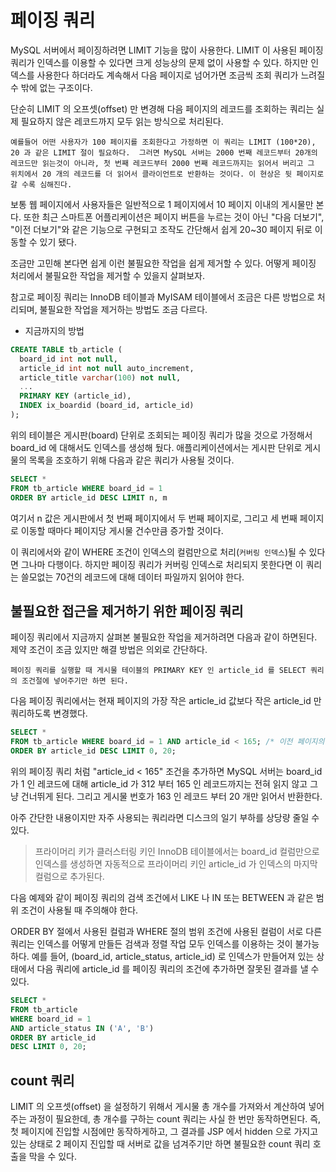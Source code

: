# 페이징 쿼리

MySQL 서버에서 페이징하려면 LIMIT 기능을 많이 사용한다. LIMIT 이 사용된 페이징 쿼리가 인덱스를 이용할 수 있다면 크게 성능상의 문제 없이 사용할 수 있다.
하지만 인덱스를 사용한다 하더라도 계속해서 다음 페이지로 넘어가면 조금씩 조회 쿼리가 느려질 수 밖에 없는 구조이다.

단순히 LIMIT 의 오프셋(offset) 만 변경해 다음 페이지의 레코드를 조회하는 쿼리는 실제 필요하지 않은 레코드까지 모두 읽는 방식으로 처리된다.

`예를들어 어떤 사용자가 100 페이지를 조회한다고 가정하면 이 쿼리는 LIMIT (100*20), 20 과 같은 LIMIT 절이 필요하다. 
그러면 MySQL 서버는 2000 번째 레코드부터 20개의 레코드만 읽는것이 아니라, 첫 번째 레코드부터 2000 번째 레코드까지는 읽어서 버리고 그 위치에서 20 개의 레코드를 더 읽어서 클라이언트로 반환하는 것이다.
이 현상은 뒷 페이지로 갈 수록 심해진다.`

보통 웹 페이지에서 사용자들은 일반적으로 1 페이지에서 10 페이지 이내의 게시물만 본다. 또한 최근 스마트폰 어플리케이션은 페이지 버튼을 누르는 것이 아닌
"다음 더보기", "이전 더보기"와 같은 기능으로 구현되고 조작도 간단해서 쉽게 20~30 페이지 뒤로 이동할 수 있기 됐다.

조금만 고민해 본다면 쉽게 이런 불필요한 작업을 쉽게 제거할 수 있다. 어떻게 페이징 처리에서 불필요한 작업을 제거할 수 있을지 살펴보자.

참고로 페이징 쿼리는 InnoDB 테이블과 MyISAM 테이블에서 조금은 다른 방법으로 처리되며, 불필요한 작업을 제거하는 방법도 조금 다르다.

- 지금까지의 방법

```sql
CREATE TABLE tb_article (
  board_id int not null,
  article_id int not null auto_increment,
  article_title varchar(100) not null,
  ...
  PRIMARY KEY (article_id),
  INDEX ix_boardid (board_id, article_id)
);
```

위의 테이블은 게시판(board) 단위로 조회되는 페이징 쿼리가 많을 것으로 가정해서 board_id 에 대해서도 인덱스를 생성해 뒀다. 
애플리케이션에서는 게시판 단위로 게시물의 목록을 조호하기 위해 다음과 같은 쿼리가 사용될 것이다.

```sql
SELECT * 
FROM tb_article WHERE board_id = 1
ORDER BY article_id DESC LIMIT n, m
```

여기서 n 값은 게시판에서 첫 번째 페이지에서 두 번째 페이지로, 그리고 세 번째 페이지로 이동할 때마다 페이지당 게시물 건수만큼 증가할 것이다.

이 쿼리에서와 같이 WHERE 조건이 인덱스의 컬럼만으로 처리(`커버링 인덱스`)될 수 있다면 그나마 다행이다. 하지만 페이징 쿼리가 커버링 인덱스로 처리되지 못한다면
이 쿼리는 쓸모없는 70건의 레코드에 대해 데이터 파일까지 읽어야 한다. 

## 불필요한 접근을 제거하기 위한 페이징 쿼리

페이징 쿼리에서 지금까지 살펴본 불필요한 작업을 제거하려면 다음과 같이 하면된다. 제약 조건이 조금 있지만 해결 방법은 의외로 간단하다. 

`페이징 쿼리를 실행할 때 게시물 테이블의 PRIMARY KEY 인 article_id 를 SELECT 쿼리의 조건절에 넣어주기만 하면 된다.`

다음 페이징 쿼리에서는 현재 페이지의 가장 작은 article_id 값보다 작은 article_id 만 쿼리하도록 변경했다.

```sql
SELECT *
FROM tb_article WHERE board_id = 1 AND article_id < 165; /* 이전 페이지의 가장 마지막 article_id 값 */
ORDER BY article_id DESC LIMIT 0, 20;
```

위의 페이징 쿼리 처럼 "article_id < 165" 조건을 추가하면 MySQL 서버는 board_id 가 1 인 레코드에 대해 article_id 가 312 부터 165 인 레코드까지는 전혀 읽지 않고 그냥 건너뛰게 된다.
그리고 게시물 번호가 163 인 레코드 부터 20 개만 읽어서 반환한다.

아주 간단한 내용이지만 자주 사용되는 쿼리라면 디스크의 일기 부하를 상당량 줄일 수 있다.

> 프라이머리 키가 클러스터링 키인 InnoDB 테이블에서는 board_id 컬럼만으로 인덱스를 생성하면 자동적으로 프라이머리 키인 article_id 가 인덱스의 마지막 컬럼으로 추가된다.

다음 예제와 같이 페이징 쿼리의 검색 조건에서 LIKE 나 IN 또는 BETWEEN 과 같은 범위 조건이 사용될 때 주의해야 한다.

ORDER BY 절에서 사용된 컬럼과 WHERE 절의 범위 조건에 사용된 컬럼이 서로 다른 쿼리는 인덱스를 어떻게 만들든 검색과 정렬 작업 모두 인덱스를 이용하는 것이 불가능하다.
예를 들어, (board_id, article_status, article_id) 로 인덱스가 만들어져 있는 상태에서 다음 쿼리에 article_id 를 페이징 쿼리의 조건에 추가하면 잘못된 결과를 낼 수 있다.

```sql
SELECT * 
FROM tb_article
WHERE board_id = 1
AND article_status IN ('A', 'B')
ORDER BY article_id
DESC LIMIT 0, 20;
```

## count 쿼리

LIMIT 의 오프셋(offset) 을 설정하기 위해서 게시물 총 개수를 가져와서 계산하여 넣어주는 과정이 필요한데, 총 개수를 구하는 count 쿼리는
사실 한 번만 동작하면된다. 즉, 첫 페이지에 진입할 시점에만 동작하게하고, 그 결과를 JSP 에서 hidden 으로 가지고 있는 상태로 2 페이지 진입할 때
서버로 값을 넘겨주기만 하면 불필요한 count 쿼리 호출을 막을 수 있다.

